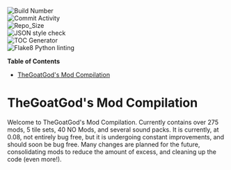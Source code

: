 <!-- START doctoc generated TOC please keep comment here to allow auto update -->
<!-- https://shields.io/category/build // for updating badges -->
![Build Number](https://img.shields.io/badge/Build%3A-%2311458-blue)\
![Commit Activity](https://img.shields.io/tokei/lines/github.com/TheGoatGod/Community-Mod-Compilation)\
![Repo_Size](https://img.shields.io/github/repo-size/TheGoatgod/Community-Mod-Compilation)\
![JSON style check](https://github.com/TheGoatGod/Community-Mod-Compilation/workflows/JSON%20style%20check/badge.svg)\
![TOC Generator](https://github.com/TheGoatGod/Community-Mod-Compilation/workflows/TOC%20Generator/badge.svg)\
![Flake8 Python linting](https://github.com/TheGoatGod/Community-Mod-Compilation/workflows/Flake8%20Python%20linting/badge.svg)

<!-- DON'T EDIT THIS SECTION, INSTEAD RE-RUN doctoc TO UPDATE -->
**Table of Contents**

- [TheGoatGod's Mod Compilation](#thegoatgods-mod-compilation)

<!-- END doctoc generated TOC please keep comment here to allow auto update -->
# TheGoatGod's Mod Compilation
Welcome to TheGoatGod's Mod Compilation. Currently contains over 275 mods, 5 tile sets, 40 NO Mods, and several sound packs. It is currently, at 0.08, not entirely bug free, but it is undergoing constant improvements, and should soon be bug free. Many changes are planned for the future, consolidating mods to reduce the amount of excess, and cleaning up the code (even more!).
